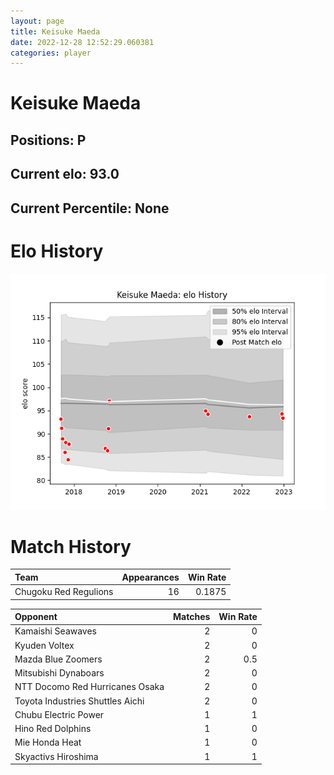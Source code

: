 ```yaml
---  
layout: page  
title: Keisuke Maeda  
date: 2022-12-28 12:52:29.060381  
categories: player  
---
```

# Keisuke Maeda

## Positions: P

## Current elo: 93.0

## Current Percentile: None

# Elo History


![elo history](history_KeisukeMaeda.png)
# Match History


| Team                  |   Appearances |   Win Rate |
|:----------------------|--------------:|-----------:|
| Chugoku Red Regulions |            16 |     0.1875 |

| Opponent                         |   Matches |   Win Rate |
|:---------------------------------|----------:|-----------:|
| Kamaishi Seawaves                |         2 |        0   |
| Kyuden Voltex                    |         2 |        0   |
| Mazda Blue Zoomers               |         2 |        0.5 |
| Mitsubishi Dynaboars             |         2 |        0   |
| NTT Docomo Red Hurricanes Osaka  |         2 |        0   |
| Toyota Industries Shuttles Aichi |         2 |        0   |
| Chubu Electric Power             |         1 |        1   |
| Hino Red Dolphins                |         1 |        0   |
| Mie Honda Heat                   |         1 |        0   |
| Skyactivs Hiroshima              |         1 |        1   |